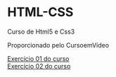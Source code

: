 # HTML-CSS
 Curso de Html5 e Css3

Proporcionado pelo CursoemVídeo

<a href="file:///C:/Users/loure/OneDrive/Documentos/Dev-CursoEmV%C3%ADdeo/HTML-CSS/Desafios%20-%20HTML/d012/index.html"> Exercício 01 do curso </a> <br>
<a href="https://edevnogueira.github.io/HTML-CSS/Exerc%C3%ADcios/ex026/mq002/"> Exercício 02 do curso </a>
